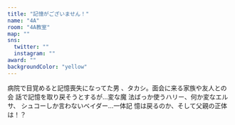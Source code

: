```yaml
---
title: "記憶がございません！"
name: "4A"
room: "4A教室"
map: ""
sns:
  twitter: ""
  instagram: ""
award: ""
backgroundColor: "yellow"
---
```


病院で目覚めると記憶喪失になってた男
、タカシ。面会に来る家族や友人との会
話で記憶を取り戻そうとするが…変な魔
法ばっか使うハリー、何か変なエルサ、
シュコーしか言わないベイダー…一体記
憶は戻るのか、そして父親の正体は！？
